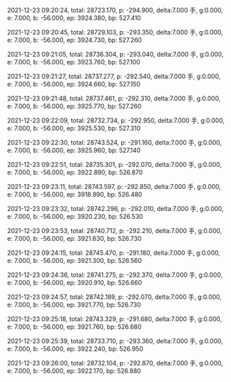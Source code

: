 2021-12-23 09:20:24, total: 28723.170, p: -294.900, delta:7.000 手, g:0.000, e: 7.000, b: -56.000, ep: 3924.380, bp: 527.410

2021-12-23 09:20:45, total: 28729.103, p: -293.350, delta:7.000 手, g:0.000, e: 7.000, b: -56.000, ep: 3924.730, bp: 527.260

2021-12-23 09:21:05, total: 28736.304, p: -293.040, delta:7.000 手, g:0.000, e: 7.000, b: -56.000, ep: 3923.760, bp: 527.100

2021-12-23 09:21:27, total: 28737.277, p: -292.540, delta:7.000 手, g:0.000, e: 7.000, b: -56.000, ep: 3924.660, bp: 527.150

2021-12-23 09:21:48, total: 28737.461, p: -292.310, delta:7.000 手, g:0.000, e: 7.000, b: -56.000, ep: 3925.770, bp: 527.260

2021-12-23 09:22:09, total: 28732.734, p: -292.950, delta:7.000 手, g:0.000, e: 7.000, b: -56.000, ep: 3925.530, bp: 527.310

2021-12-23 09:22:30, total: 28743.524, p: -291.160, delta:7.000 手, g:0.000, e: 7.000, b: -56.000, ep: 3925.960, bp: 527.140

2021-12-23 09:22:51, total: 28735.301, p: -292.070, delta:7.000 手, g:0.000, e: 7.000, b: -56.000, ep: 3922.890, bp: 526.870

2021-12-23 09:23:11, total: 28743.597, p: -292.850, delta:7.000 手, g:0.000, e: 7.000, b: -56.000, ep: 3918.990, bp: 526.480

2021-12-23 09:23:32, total: 28742.296, p: -292.010, delta:7.000 手, g:0.000, e: 7.000, b: -56.000, ep: 3920.230, bp: 526.530

2021-12-23 09:23:53, total: 28740.712, p: -292.210, delta:7.000 手, g:0.000, e: 7.000, b: -56.000, ep: 3921.630, bp: 526.730

2021-12-23 09:24:15, total: 28745.470, p: -291.180, delta:7.000 手, g:0.000, e: 7.000, b: -56.000, ep: 3921.300, bp: 526.560

2021-12-23 09:24:36, total: 28741.275, p: -292.370, delta:7.000 手, g:0.000, e: 7.000, b: -56.000, ep: 3920.910, bp: 526.660

2021-12-23 09:24:57, total: 28742.189, p: -292.070, delta:7.000 手, g:0.000, e: 7.000, b: -56.000, ep: 3921.770, bp: 526.730

2021-12-23 09:25:18, total: 28743.329, p: -291.680, delta:7.000 手, g:0.000, e: 7.000, b: -56.000, ep: 3921.760, bp: 526.680

2021-12-23 09:25:39, total: 28733.710, p: -293.360, delta:7.000 手, g:0.000, e: 7.000, b: -56.000, ep: 3922.240, bp: 526.950

2021-12-23 09:26:00, total: 28732.104, p: -292.870, delta:7.000 手, g:0.000, e: 7.000, b: -56.000, ep: 3922.170, bp: 526.880